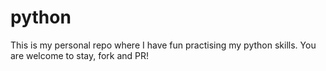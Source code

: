 # python

This is my personal repo where I have fun practising my python skills. You are welcome to stay, fork and PR!
